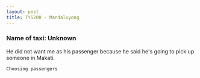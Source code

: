 ```yaml
---
layout: post
title: TYS200 - Mandaluyong 
---
```


### Name of taxi: Unknown 

He did not want me as his passenger because he said he's going to pick up someone in Makati.

```Choosing passengers```
